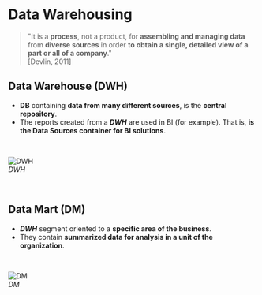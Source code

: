 # Data Warehousing 

> "It is a **process**, not a product, for **assembling and managing data** from **diverse sources** in order **to obtain a single, detailed view of a part or all of a company**."  
> [Devlin, 2011]  

## Data Warehouse (DWH)

- **DB** containing **data from many different sources**, is the **central repository**. 
- The reports created from a **_DWH_** are used in BI (for example). That is, **is the Data Sources container for BI solutions**.

<p><br></p>

![DWH](https://i.imgur.com/UOGxSmp.png)  
_DWH_

<p><br></p>

## Data Mart (DM)

- **_DWH_** segment oriented to a **specific area of the business**. 
- They contain **summarized data for analysis in a unit of the organization**. 

<p><br></p>

![DM](https://i.imgur.com/bDT4i1l.png)  
_DM_

<p><br></p>




